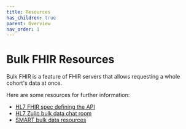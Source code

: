 ```yaml
---
title: Resources
has_children: true
parent: Overview
nav_order: 1
---
```

# Bulk FHIR Resources
Bulk FHIR is a feature of FHIR servers that allows requesting a whole cohort's data at once.

Here are some resources for further information:

- [HL7 FHIR spec defining the API](https://hl7.org/fhir/uv/bulkdata/index.html)
- [HL7 Zulip bulk data chat room](https://chat.fhir.org/#narrow/channel/179250-bulk-data)
- [SMART bulk data resources](https://smarthealthit.org/smart-hl7-bulk-data-access-flat-fhir/)
